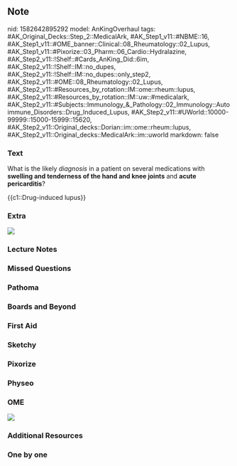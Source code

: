 ## Note
nid: 1582642895292
model: AnKingOverhaul
tags: #AK_Original_Decks::Step_2::MedicalArk, #AK_Step1_v11::#NBME::16, #AK_Step1_v11::#OME_banner::Clinical::08_Rheumatology::02_Lupus, #AK_Step1_v11::#Pixorize::03_Pharm::06_Cardio::Hydralazine, #AK_Step2_v11::!Shelf::#Cards_AnKing_Did::6im, #AK_Step2_v11::!Shelf::IM::no_dupes, #AK_Step2_v11::!Shelf::IM::no_dupes::only_step2, #AK_Step2_v11::#OME::08_Rheumatology::02_Lupus, #AK_Step2_v11::#Resources_by_rotation::IM::ome::rheum::lupus, #AK_Step2_v11::#Resources_by_rotation::IM::uw::#medicalark, #AK_Step2_v11::#Subjects::Immunology_&_Pathology::02_Immunology::Autoimmune_Disorders::Drug_Induced_Lupus, #AK_Step2_v11::#UWorld::10000-99999::15000-15999::15620, #AK_Step2_v11::Original_decks::Dorian::im::ome::rheum::lupus, #AK_Step2_v11::Original_decks::MedicalArk::im::uworld
markdown: false

### Text
What is the likely <i>diagnosis</i> in a patient on several
medications with <b>swelling and tenderness of the hand and knee
joints</b> and <b>acute pericarditis</b>?
<div>
  {{c1::Drug-induced lupus}}
</div>

### Extra
<img src="paste-44290ca37ae9b7b1debb3ed1d0c09e44a7814f05.jpg">

### Lecture Notes


### Missed Questions


### Pathoma


### Boards and Beyond


### First Aid


### Sketchy


### Pixorize


### Physeo


### OME
<div class="ome-widget">
  <a href=
  "https://onlinemeded.org/spa/rheumatology/lupus/acquire?ref=anki">
  <img src="_OME_AnkiFlashcards_Lesson_1.png"></a>
</div>

### Additional Resources


### One by one

